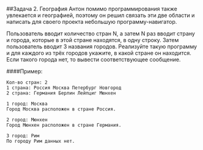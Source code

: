 ##Задача 2. География
Антон помимо программирования также увлекается и географией, поэтому он решил связать эти две области и написать для своего проекта небольшую программу-навигатор.

Пользователь вводит количество стран N, а затем N раз вводит страну и города, которые в этой стране находятся, в одну строку. Затем пользователь вводит 3 названия городов. Реализуйте такую программу и для каждого из трёх городов укажите, в какой стране он находится. Если такого города нет, то вывести соответствующее сообщение.

####Пример: 
````
Кол-во стран: 2
1 страна: Россия Москва Петербург Новгород
2 страна: Германия Берлин Лейпциг Мюнхен

1 город: Москва
Город Москва расположен в стране Россия.

2 город: Мюнхен
Город Мюнхен расположен в стране Германия.

3 город: Рим
По городу Рим данных нет.
````
